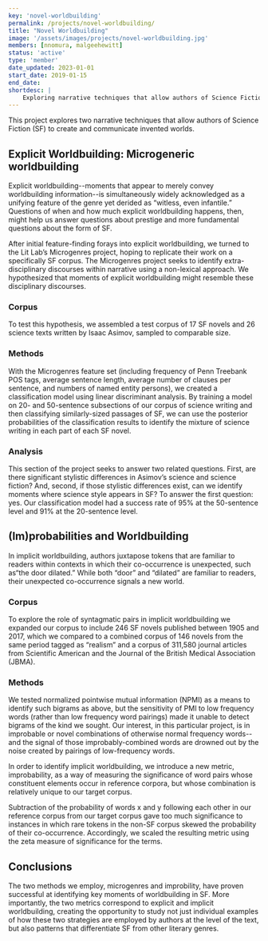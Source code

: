```yaml
---
key: 'novel-worldbuilding'
permalink: /projects/novel-worldbuilding/
title: "Novel Worldbuilding"
image: '/assets/images/projects/novel-worldbuilding.jpg'
members: [nnomura, malgeehewitt]
status: 'active'
type: 'member'
date_updated: 2023-01-01
start_date: 2019-01-15
end_date:
shortdesc: |
    Exploring narrative techniques that allow authors of Science Fiction (SF) to create and communicate invented worlds
---
```


This project explores two narrative techniques that allow authors of Science Fiction (SF) to create and communicate invented worlds.

## Explicit Worldbuilding: Microgeneric worldbuilding
Explicit worldbuilding--moments that appear to merely convey worldbuilding information--is simultaneously widely acknowledged as a unifying feature of the genre yet derided as “witless, even infantile.” Questions of when and how much explicit worldbuilding happens, then, might help us answer questions about prestige and more fundamental questions about the form of SF.

After initial feature-finding forays into explicit worldbuilding, we turned to the Lit Lab’s Microgenres project, hoping to replicate their work on a specifically SF corpus. The Microgenres project seeks to identify extra-disciplinary discourses within narrative using a non-lexical approach. We hypothesized that moments of explicit worldbuilding might resemble these disciplinary discourses.

### Corpus
To test this hypothesis, we assembled a test corpus of 17 SF novels and 26 science texts written by Isaac Asimov, sampled to comparable size.

### Methods
With the Microgenres feature set (including frequency of Penn Treebank POS tags, average sentence length, average number of clauses per sentence, and numbers of named entity persons), we created a classification model using linear discriminant analysis. By training a model on 20- and 50-sentence subsections of our corpus of science writing and then classifying similarly-sized passages of SF, we can use the posterior probabilities of the classification results to identify the mixture of science writing in each part of each SF novel.

### Analysis
This section of the project seeks to answer two related questions. First, are there significant stylistic differences in Asimov’s science and science fiction? And, second, if those stylistic differences exist, can we identify moments where science style appears in SF?  To answer the first question: yes. Our classification model had a success rate of 95% at the 50-sentence level and 91% at the 20-sentence level.

## (Im)probabilities and Worldbuilding
In implicit worldbuilding, authors juxtapose tokens that are familiar to readers within contexts in which their co-occurrence is unexpected, such as“the door dilated.” While both “door” and “dilated” are familiar to readers, their unexpected co-occurrence signals a new world.

### Corpus
To explore the role of syntagmatic pairs in implicit worldbuilding we expanded our corpus to include 246 SF novels published between 1905 and 2017, which we compared to a combined corpus of 146 novels from the same period tagged as “realism” and a corpus of 311,580 journal articles from Scientific American and the Journal of the British Medical Association (JBMA).

### Methods
We tested normalized pointwise mutual information (NPMI) as a means to identify such bigrams as above, but the sensitivity of PMI to low frequency words (rather than low frequency word pairings) made it unable to detect bigrams of the kind we sought. Our interest, in this particular project, is in improbable or novel combinations of otherwise normal frequency words--and the signal of those improbably-combined words are drowned out by the noise created by pairings of low-frequency words.

In order to identify implicit worldbuilding, we introduce a new metric, improbability, as a way of measuring the significance of word pairs whose constituent elements occur in reference corpora, but whose combination is relatively unique to our target corpus.

Subtraction of the probability of words x and y following each other in our reference corpus from our target corpus gave too much significance to instances in which rare tokens in the non-SF corpus skewed the probability of their co-occurrence. Accordingly, we scaled the resulting metric using the zeta measure of significance for the terms.

## Conclusions

The two methods we employ, microgenres and improbility, have proven successful at identifying key moments of worldbuilding in SF. More importantly, the two metrics correspond to explicit and implicit worldbuilding, creating the opportunity to study not just individual examples of how these two strategies are employed by authors at the level of the text, but also patterns that differentiate SF from other literary genres.
